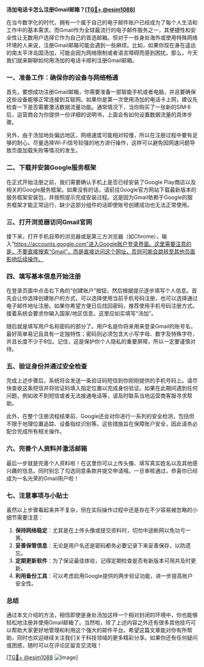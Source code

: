 **汤加电话卡怎么注册Gmail邮箱？[[TG💪+ @esim1088](https://t.me/s/esim1088)]**

在当今数字化的时代，拥有一个属于自己的电子邮件账户已经成为了每个人生活和工作中的基本需求。而Gmail作为全球最流行的电子邮件服务之一，其便捷性和安全性让无数用户选择它作为自己的首选邮箱。但对于一些身处海外或使用特殊网络环境的人来说，注册Gmail邮箱可能会遇到一些麻烦。比如，如果你现在身在遥远的南太平洋岛国汤加，可能会因为网络限制或者语言障碍而感到困扰。那么，今天我们就来聊聊如何用汤加的电话卡顺利注册Gmail邮箱。

### 一、准备工作：确保你的设备与网络畅通

首先，要想成功注册Gmail邮箱，你需要准备一部智能手机或者电脑，并且要确保这些设备能够正常连接到互联网。如果你是第一次使用汤加的电话卡上网，建议先检查一下是否需要激活数据流量功能。通常情况下，当你购买了一张新的SIM卡后，运营商会为你提供一份详细的说明书，上面会有如何设置数据流量的具体步骤。

另外，由于汤加地处偏远地区，网络速度可能相对较慢，所以在注册过程中要有足够的耐心。尽量选择Wi-Fi信号较强的地方进行操作，这样可以避免因网速问题导致页面加载失败等情况的发生。

### 二、下载并安装Google服务框架

在正式开始注册之前，我们需要确认手机上是否已经安装了Google Play商店以及相关的Google服务框架。如果没有的话，请前往Google官方网站下载最新版本的服务框架安装包，并按照提示完成安装过程。这是因为Gmail依赖于Google的服务框架才能正常运行，缺少这部分组件的话即使账号创建成功也无法正常使用。

### 三、打开浏览器访问Gmail官网

接下来，打开手机自带的浏览器或是第三方浏览器（如Chrome），输入“https://accounts.google.com”进入Google账户登录界面。这里需要注意的是，不要直接搜索“Gmail”，而是直接访问这个网址，否则可能会跳转至其他页面影响后续操作。

### 四、填写基本信息开始注册

在登录页面中点击右下角的“创建账户”按钮，然后根据提示逐步填写个人信息。首先会让你选择创建账户的方式，可以选择使用当前手机号码注册，也可以选择通过电子邮件地址注册。如果你希望方便日后找回密码，推荐使用手机号码注册方式。接着系统会要求你输入国家/地区信息，这里应如实填写“汤加”。

随后就是填写用户名和密码的部分了。用户名是你将来用来登录Gmail的账号名，最好简单易记且具有一定独特性；密码则必须包含大小写字母、数字及特殊字符，并且长度不少于8位。记住，这是保护你个人隐私的重要屏障，所以一定要谨慎对待。

### 五、验证身份并通过安全检查

完成上述步骤后，系统将会发送一条验证码短信到你刚刚提供的手机号码上。请尽快查收这条短信并将验证码填入指定位置以完成身份验证。如果在此期间遇到任何问题，例如收不到短信或者无法接通电话等，请及时联系当地运营商客服寻求帮助。

此外，在整个注册流程结束前，Google还会对你进行一系列的安全检测，包括但不限于地理位置追踪、设备指纹识别等。这些措施旨在保障账户安全，因此请务必配合完成所有相关操作。

### 六、完善个人资料并激活邮箱

最后一步就是完善个人资料啦！在这里你可以上传头像、填写真实姓名以及其他感兴趣的信息。同时别忘了勾选同意条款并提交申请哦。一旦审核通过，恭喜你已经成为一名光荣的Gmail用户啦！

### 七、注意事项与小贴士

虽然以上步骤看起来并不复杂，但在实际操作过程中还是存在不少容易被忽略的小细节需要注意：

1. **保持网络稳定**：尤其是在上传头像或提交资料时，切勿中途断网以免功亏一篑。
2. **妥善保管信息**：无论是用户名还是密码都务必要记录下来妥善保存，以防遗忘。
3. **定期更新软件**：为了保证最佳体验，记得定期检查是否有新版本可用并及时更新。
4. **利用备份工具**：可以考虑启用Google提供的两步验证功能，进一步提高账户安全性。

### 总结

通过本文介绍的方法，相信即使是身处汤加这样一个相对封闭的环境中，你也能够轻松地注册并使用Gmail邮箱了。当然啦，除了上述内容之外还有很多其他技巧可以帮助大家更好地管理和利用这个强大的邮件平台。希望这篇文章能对你有所帮助，同时也欢迎继续关注我们关于科技领域的更多精彩分享。如果你还有任何疑问或困惑，随时可以在评论区留言交流哦！

[[TG💪+ @esim1088](https://t.me/s/esim1088) ![Image](https://i.postimg.cc/4NQfJmqS/Snipaste-2025-05-13-00-14-12.png)]